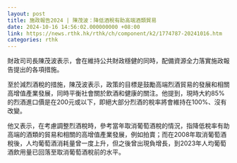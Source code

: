 ```yaml
---
layout: post
title: 施政報告2024 | 陳茂波：降低酒稅有助高端酒類貿易
date: 2024-10-16 14:56:02.000000000 +08:00
link: https://news.rthk.hk/rthk/ch/component/k2/1774787-20241016.htm
categories: rthk
---
```


財政司司長陳茂波表示，會在維持公共財政穩健的同時，配備資源全力落實施政報告提出的各項措施。

至於減烈酒稅的措施，陳茂波表示，政策的目標是鼓勵高端烈酒貿易的發展和相關高增值產業發展，同時平衡社會關於飲酒和健康的關注。他提到，現時大約85%的烈酒進口價是在200元或以下，即絕大部分烈酒的稅率將會維持在100%、沒有改變。

他又表示，在考慮調整烈酒稅時，參考當年取消葡萄酒稅的情況，指降低稅率有助高端的酒類的貿易和相關的高增值產業發展，例如拍賣；而在2008年取消葡萄酒稅後，人均葡萄酒消耗量曾一度上升，但之後曾出現負增長，到2023年人均葡萄酒飲用量已回落至取消葡萄酒稅前的水平。

